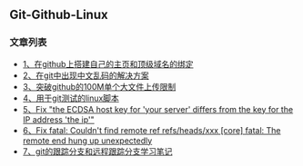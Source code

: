 Git-Github-Linux
---

### 文章列表

- [1、在github上搭建自己的主页和顶级域名的绑定](./CONTENTS/1.md)
- [2、在git中出现中文乱码的解决方案](./CONTENTS/2.md)
- [3、突破github的100M单个大文件上传限制](./CONTENTS/3.md)
- [4、用于git测试的linux脚本](./CONTENTS/4.md)
- [5、Fix "the ECDSA host key for 'your server' differs from the key for the IP address 'the ip'"](./CONTENTS/5.md)
- [6、Fix fatal: Couldn't find remote ref refs/heads/xxx [core] fatal: The remote end hung up unexpectedly](./CONTENTS/6.md)
- [7、git的跟踪分支和远程跟踪分支学习笔记](./CONTENTS/7.md)